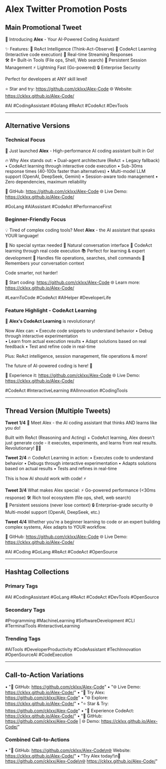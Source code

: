 # Alex Twitter Promotion Posts

## Main Promotional Tweet

🤖 Introducing **Alex** - Your AI-Powered Coding Assistant! 

✨ Features:
🧠 ReAct Intelligence (Think-Act-Observe)
🤖 CodeAct Learning (Interactive code execution)
🌊 Real-time Streaming Responses  
🛠️ 8+ Built-in Tools (File ops, Shell, Web search)
📁 Persistent Session Management
⚡ Lightning Fast (Go-powered)
🔒 Enterprise Security

Perfect for developers at ANY skill level! 

⭐ Star and try: https://github.com/cklxx/Alex-Code
🌐 Website: https://cklxx.github.io/Alex-Code/

#AI #CodingAssistant #Golang #ReAct #CodeAct #DevTools

---

## Alternative Versions

### Technical Focus
🚀 Just launched **Alex** - High-performance AI coding assistant built in Go!

🔥 Why Alex stands out:
• Dual-agent architecture (ReAct + Legacy fallback)
• CodeAct learning through interactive code execution
• Sub-30ms response times (40-100x faster than alternatives)
• Multi-model LLM support (OpenAI, DeepSeek, Gemini)
• Session-aware todo management
• Zero dependencies, maximum reliability

🚀 GitHub: https://github.com/cklxx/Alex-Code
🌐 Live Demo: https://cklxx.github.io/Alex-Code/

#GoLang #AIAssistant #CodeAct #PerformanceFirst

### Beginner-Friendly Focus
💡 Tired of complex coding tools? Meet **Alex** - the AI assistant that speaks YOUR language!

🎯 No special syntax needed
🤝 Natural conversation interface
🤖 CodeAct learning through real code execution
📚 Perfect for learning & expert development
🔧 Handles file operations, searches, shell commands
💬 Remembers your conversation context

Code smarter, not harder! 

🚀 Start coding: https://github.com/cklxx/Alex-Code
🌐 Learn more: https://cklxx.github.io/Alex-Code/

#LearnToCode #CodeAct #AIHelper #DeveloperLife

### Feature Highlight - CodeAct Learning
🤖 **Alex's CodeAct Learning** is revolutionary! 

Now Alex can:
• Execute code snippets to understand behavior
• Debug through interactive experimentation  
• Learn from actual execution results
• Adapt solutions based on real feedback
• Test and refine code in real-time

Plus: ReAct intelligence, session management, file operations & more!

The future of AI-powered coding is here! 🎉

🚀 Experience it: https://github.com/cklxx/Alex-Code
🌐 Live Demo: https://cklxx.github.io/Alex-Code/

#CodeAct #InteractiveLearning #AIInnovation #CodingTools

---

## Thread Version (Multiple Tweets)

**Tweet 1/4** 🧵
Meet Alex - the AI coding assistant that thinks AND learns like you do! 

Built with ReAct (Reasoning and Acting) + CodeAct learning, Alex doesn't just generate code - it executes, experiments, and learns from real results. Revolutionary! 🧠🤖

**Tweet 2/4**
🔥 CodeAct Learning in action:
• Executes code to understand behavior
• Debugs through interactive experimentation
• Adapts solutions based on actual results
• Tests and refines in real-time

This is how AI should work with code! ⚡

**Tweet 3/4**
What makes Alex special:
⚡ Go-powered performance (<30ms response)
🛠️ Rich tool ecosystem (file ops, shell, web search)  
📁 Persistent sessions (never lose context)
🔒 Enterprise-grade security
🌐 Multi-model support (OpenAI, DeepSeek, etc.)

**Tweet 4/4** 
Whether you're a beginner learning to code or an expert building complex systems, Alex adapts to YOUR workflow.

🚀 GitHub: https://github.com/cklxx/Alex-Code
🌐 Live Demo: https://cklxx.github.io/Alex-Code/

#AI #Coding #GoLang #ReAct #CodeAct #OpenSource

---

## Hashtag Collections

### Primary Tags
#AI #CodingAssistant #GoLang #ReAct #CodeAct #DevTools #OpenSource

### Secondary Tags  
#Programming #MachineLearning #SoftwareDevelopment #CLI #TerminalTools #InteractiveLearning

### Trending Tags
#AITools #DeveloperProductivity #CodeAssistant #TechInnovation #OpenSourceAI #CodeExecution

---

## Call-to-Action Variations

• "🚀 GitHub: https://github.com/cklxx/Alex-Code"
• "🌐 Live Demo: https://cklxx.github.io/Alex-Code/"
• "🚀 Try Alex: https://github.com/cklxx/Alex-Code"
• "🌐 Explore: https://cklxx.github.io/Alex-Code/"
• "⭐ Star & Try: https://github.com/cklxx/Alex-Code"
• "🎯 Experience CodeAct: https://cklxx.github.io/Alex-Code/"
• "🚀 GitHub: https://github.com/cklxx/Alex-Code | 🌐 Demo: https://cklxx.github.io/Alex-Code/"

### Combined Call-to-Actions
• "🚀 GitHub: https://github.com/cklxx/Alex-Code\n🌐 Website: https://cklxx.github.io/Alex-Code/"
• "Try Alex today!\n🚀 https://github.com/cklxx/Alex-Code\n🌐 https://cklxx.github.io/Alex-Code/"